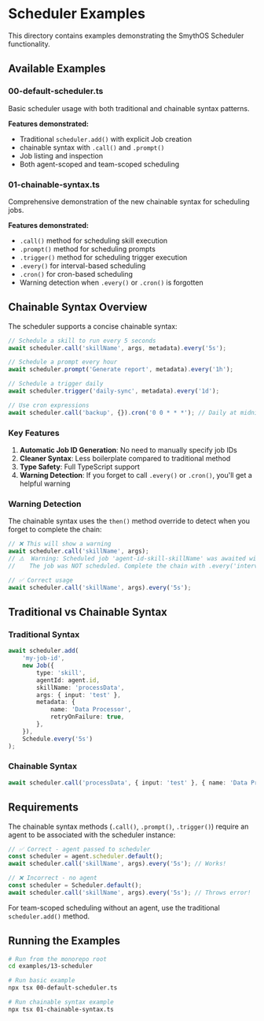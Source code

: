 # Scheduler Examples

This directory contains examples demonstrating the SmythOS Scheduler functionality.

## Available Examples

### 00-default-scheduler.ts

Basic scheduler usage with both traditional and chainable syntax patterns.

**Features demonstrated:**

-   Traditional `scheduler.add()` with explicit Job creation
-   chainable syntax with `.call()` and `.prompt()`
-   Job listing and inspection
-   Both agent-scoped and team-scoped scheduling

### 01-chainable-syntax.ts

Comprehensive demonstration of the new chainable syntax for scheduling jobs.

**Features demonstrated:**

-   `.call()` method for scheduling skill execution
-   `.prompt()` method for scheduling prompts
-   `.trigger()` method for scheduling trigger execution
-   `.every()` for interval-based scheduling
-   `.cron()` for cron-based scheduling
-   Warning detection when `.every()` or `.cron()` is forgotten

## Chainable Syntax Overview

The scheduler supports a concise chainable syntax:

```typescript
// Schedule a skill to run every 5 seconds
await scheduler.call('skillName', args, metadata).every('5s');

// Schedule a prompt every hour
await scheduler.prompt('Generate report', metadata).every('1h');

// Schedule a trigger daily
await scheduler.trigger('daily-sync', metadata).every('1d');

// Use cron expressions
await scheduler.call('backup', {}).cron('0 0 * * *'); // Daily at midnight
```

### Key Features

1. **Automatic Job ID Generation**: No need to manually specify job IDs
2. **Cleaner Syntax**: Less boilerplate compared to traditional method
3. **Type Safety**: Full TypeScript support
4. **Warning Detection**: If you forget to call `.every()` or `.cron()`, you'll get a helpful warning

### Warning Detection

The chainable syntax uses the `then()` method override to detect when you forget to complete the chain:

```typescript
// ❌ This will show a warning
await scheduler.call('skillName', args);
// ⚠️  Warning: Scheduled job 'agent-id-skill-skillName' was awaited without calling .every() or .cron().
//    The job was NOT scheduled. Complete the chain with .every('interval') or .cron('expression').

// ✅ Correct usage
await scheduler.call('skillName', args).every('5s');
```

## Traditional vs Chainable Syntax

### Traditional Syntax

```typescript
await scheduler.add(
    'my-job-id',
    new Job({
        type: 'skill',
        agentId: agent.id,
        skillName: 'processData',
        args: { input: 'test' },
        metadata: {
            name: 'Data Processor',
            retryOnFailure: true,
        },
    }),
    Schedule.every('5s')
);
```

### Chainable Syntax

```typescript
await scheduler.call('processData', { input: 'test' }, { name: 'Data Processor', retryOnFailure: true }).every('5s');
```

## Requirements

The chainable syntax methods (`.call()`, `.prompt()`, `.trigger()`) require an agent to be associated with the scheduler instance:

```typescript
// ✅ Correct - agent passed to scheduler
const scheduler = agent.scheduler.default();
await scheduler.call('skillName', args).every('5s'); // Works!

// ❌ Incorrect - no agent
const scheduler = Scheduler.default();
await scheduler.call('skillName', args).every('5s'); // Throws error!
```

For team-scoped scheduling without an agent, use the traditional `scheduler.add()` method.

## Running the Examples

```bash
# Run from the monorepo root
cd examples/13-scheduler

# Run basic example
npx tsx 00-default-scheduler.ts

# Run chainable syntax example
npx tsx 01-chainable-syntax.ts
```
